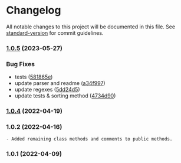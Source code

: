 # Changelog

All notable changes to this project will be documented in this file. See [standard-version](https://github.com/conventional-changelog/standard-version) for commit guidelines.

### [1.0.5](https://github.com/pawanpaudel93/ts-m3u-parser/compare/v1.0.4...v1.0.5) (2023-05-27)


### Bug Fixes

* tests ([581865e](https://github.com/pawanpaudel93/ts-m3u-parser/commit/581865ea58c54537c77367870cffc2a17e4e1d28))
* update parser and readme ([a34f997](https://github.com/pawanpaudel93/ts-m3u-parser/commit/a34f997d2f4d5c37c2fc217be7a086a8764e05ce))
* update regexes ([5dd24d5](https://github.com/pawanpaudel93/ts-m3u-parser/commit/5dd24d5d39a9cae69161c9e7bd8c41dfeb5e26b4))
* update tests & sorting method ([4734d90](https://github.com/pawanpaudel93/ts-m3u-parser/commit/4734d9011f01a14a421688b1be5845ecdcd31396))

### [1.0.4](https://github.com/pawanpaudel93/ts-m3u-parser/compare/v1.0.2...v1.0.4) (2022-04-19)

### 1.0.2 (2022-04-16)
    - Added remaining class methods and comments to public methods.

### 1.0.1 (2022-04-09)
